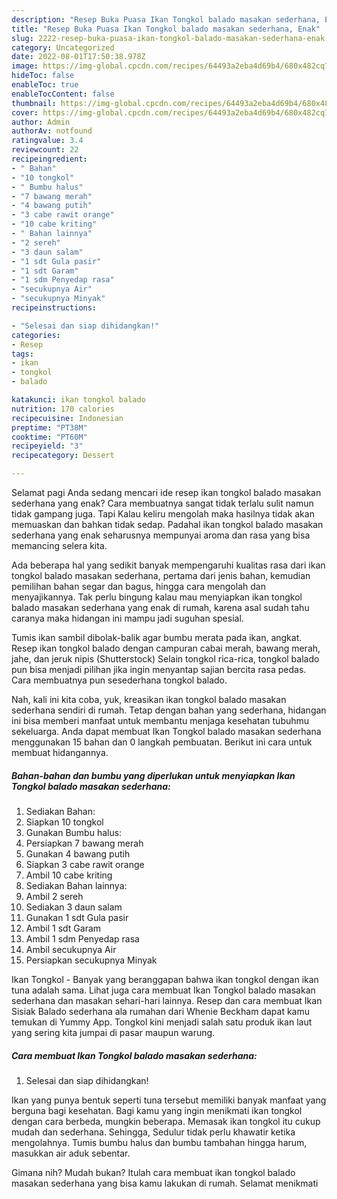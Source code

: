 ```yaml
---
description: "Resep Buka Puasa Ikan Tongkol balado masakan sederhana, Enak"
title: "Resep Buka Puasa Ikan Tongkol balado masakan sederhana, Enak"
slug: 2222-resep-buka-puasa-ikan-tongkol-balado-masakan-sederhana-enak
category: Uncategorized
date: 2022-08-01T17:50:38.978Z
image: https://img-global.cpcdn.com/recipes/64493a2eba4d69b4/680x482cq70/ikan-tongkol-balado-masakan-sederhana-foto-resep-utama.jpg
hideToc: false
enableToc: true
enableTocContent: false
thumbnail: https://img-global.cpcdn.com/recipes/64493a2eba4d69b4/680x482cq70/ikan-tongkol-balado-masakan-sederhana-foto-resep-utama.jpg
cover: https://img-global.cpcdn.com/recipes/64493a2eba4d69b4/680x482cq70/ikan-tongkol-balado-masakan-sederhana-foto-resep-utama.jpg
author: Admin
authorAv: notfound
ratingvalue: 3.4
reviewcount: 22
recipeingredient:
- " Bahan"
- "10 tongkol"
- " Bumbu halus"
- "7 bawang merah"
- "4 bawang putih"
- "3 cabe rawit orange"
- "10 cabe kriting"
- " Bahan lainnya"
- "2 sereh"
- "3 daun salam"
- "1 sdt Gula pasir"
- "1 sdt Garam"
- "1 sdm Penyedap rasa"
- "secukupnya Air"
- "secukupnya Minyak"
recipeinstructions:

- "Selesai dan siap dihidangkan!"
categories:
- Resep
tags:
- ikan
- tongkol
- balado

katakunci: ikan tongkol balado 
nutrition: 170 calories
recipecuisine: Indonesian
preptime: "PT38M"
cooktime: "PT60M"
recipeyield: "3"
recipecategory: Dessert

---
```



Selamat pagi Anda sedang mencari ide resep ikan tongkol balado masakan sederhana yang enak? Cara membuatnya sangat tidak terlalu sulit namun tidak gampang juga. Tapi Kalau keliru mengolah maka hasilnya tidak akan memuaskan dan bahkan tidak sedap. Padahal ikan tongkol balado masakan sederhana yang enak seharusnya mempunyai aroma dan rasa yang bisa memancing selera kita.


Ada beberapa hal yang sedikit banyak mempengaruhi kualitas rasa dari ikan tongkol balado masakan sederhana, pertama dari jenis bahan, kemudian pemilihan bahan segar dan bagus, hingga cara mengolah dan menyajikannya. Tak perlu bingung kalau mau menyiapkan ikan tongkol balado masakan sederhana yang enak di rumah, karena asal sudah tahu caranya maka hidangan ini mampu jadi suguhan spesial.

Tumis ikan sambil dibolak-balik agar bumbu merata pada ikan, angkat. Resep ikan tongkol balado dengan campuran cabai merah, bawang merah, jahe, dan jeruk nipis (Shutterstock) Selain tongkol rica-rica, tongkol balado pun bisa menjadi pilihan jika ingin menyantap sajian bercita rasa pedas. Cara membuatnya pun sesederhana tongkol balado.


Nah, kali ini kita coba, yuk, kreasikan ikan tongkol balado masakan sederhana sendiri di rumah. Tetap dengan bahan yang sederhana, hidangan ini bisa memberi manfaat untuk membantu menjaga kesehatan tubuhmu sekeluarga. Anda dapat membuat Ikan Tongkol balado masakan sederhana menggunakan 15 bahan dan 0 langkah pembuatan. Berikut ini cara untuk membuat hidangannya.

<!--inarticleads1-->

##### Bahan-bahan dan bumbu yang diperlukan untuk menyiapkan Ikan Tongkol balado masakan sederhana:

1. Sediakan  Bahan:
1. Siapkan 10 tongkol
1. Gunakan  Bumbu halus:
1. Persiapkan 7 bawang merah
1. Gunakan 4 bawang putih
1. Siapkan 3 cabe rawit orange
1. Ambil 10 cabe kriting
1. Sediakan  Bahan lainnya:
1. Ambil 2 sereh
1. Sediakan 3 daun salam
1. Gunakan 1 sdt Gula pasir
1. Ambil 1 sdt Garam
1. Ambil 1 sdm Penyedap rasa
1. Ambil secukupnya Air
1. Persiapkan secukupnya Minyak


Ikan Tongkol - Banyak yang beranggapan bahwa ikan tongkol dengan ikan tuna adalah sama. Lihat juga cara membuat Ikan Tongkol balado masakan sederhana dan masakan sehari-hari lainnya. Resep dan cara membuat Ikan Sisiak Balado sederhana ala rumahan dari Whenie Beckham dapat kamu temukan di Yummy App. Tongkol kini menjadi salah satu produk ikan laut yang sering kita jumpai di pasar maupun warung. 

<!--inarticleads2-->

##### Cara membuat Ikan Tongkol balado masakan sederhana:


1. Selesai dan siap dihidangkan!

Ikan yang punya bentuk seperti tuna tersebut memiliki banyak manfaat yang berguna bagi kesehatan. Bagi kamu yang ingin menikmati ikan tongkol dengan cara berbeda, mungkin beberapa. Memasak ikan tongkol itu cukup mudah dan sederhana. Sehingga, Sedulur tidak perlu khawatir ketika mengolahnya. Tumis bumbu halus dan bumbu tambahan hingga harum, masukkan air aduk sebentar. 

Gimana nih? Mudah bukan? Itulah cara membuat ikan tongkol balado masakan sederhana yang bisa kamu lakukan di rumah. Selamat menikmati
